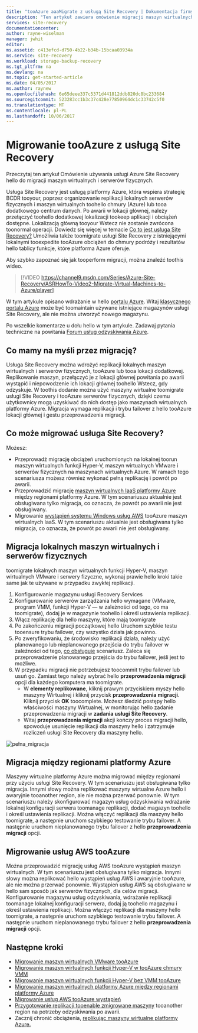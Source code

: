 ```yaml
---
title: "tooAzure aaaMigrate z usługą Site Recovery | Dokumentacja firmy Microsoft"
description: "Ten artykuł zawiera omówienie migracji maszyn wirtualnych i serwerów fizycznych tooAzure z usługą Azure Site Recovery"
services: site-recovery
documentationcenter: 
author: rayne-wiselman
manager: jwhit
editor: 
ms.assetid: c413efcd-d750-4b22-b34b-15bcaa03934a
ms.service: site-recovery
ms.workload: storage-backup-recovery
ms.tgt_pltfrm: na
ms.devlang: na
ms.topic: get-started-article
ms.date: 04/05/2017
ms.author: raynew
ms.openlocfilehash: 6e65deee337c5371d441812ddb820dc8bc233684
ms.sourcegitcommit: 523283cc1b3c37c428e77850964dc1c33742c5f0
ms.translationtype: MT
ms.contentlocale: pl-PL
ms.lasthandoff: 10/06/2017
---
```

# <a name="migrate-tooazure-with-site-recovery"></a>Migrowanie tooAzure z usługą Site Recovery

Przeczytaj ten artykuł Omówienie używania usługi Azure Site Recovery hello do migracji maszyn wirtualnych i serwerów fizycznych.

Usługa Site Recovery jest usługą platformy Azure, która wspiera strategię BCDR tooyour, poprzez organizowanie replikacji lokalnych serwerów fizycznych i maszyn wirtualnych toohello chmury (Azure) lub tooa dodatkowego centrum danych. Po awarii w lokacji głównej, należy przełączyć toohello dodatkowej lokalizacji tookeep aplikacji i obciążeń dostępne. Lokalizacją główną tooyour Wstecz nie zostanie zwrócona toonormal operacji. Dowiedz się więcej w temacie [Co to jest usługa Site Recovery?](site-recovery-overview.md) Umożliwia także toomigrate usługi Site Recovery z istniejącymi lokalnymi tooexpedite tooAzure obciążeń do chmury podróży i rezultatów hello tablicy funkcje, które platforma Azure oferuje.

Aby szybko zapoznać się jak tooperform migracji, można znaleźć toothis wideo.
>[!VIDEO https://channel9.msdn.com/Series/Azure-Site-Recovery/ASRHowTo-Video2-Migrate-Virtual-Machines-to-Azure/player]

W tym artykule opisano wdrażanie w hello [portalu Azure](https://portal.azure.com). Witaj [klasycznego portalu Azure](https://manage.windowsazure.com/) może być toomaintain używane istniejące magazynów usługi Site Recovery, ale nie można utworzyć nowego magazynu.

Po wszelkie komentarze u dołu hello w tym artykule. Zadawaj pytania techniczne na powitania [Forum usług odzyskiwania Azure](https://social.msdn.microsoft.com/forums/azure/home?forum=hypervrecovmgr).


## <a name="what-do-we-mean-by-migration"></a>Co mamy na myśli przez migrację?

Usługa Site Recovery można wdrożyć replikacji lokalnych maszyn wirtualnych i serwerów fizycznych, tooAzure lub tooa lokacji dodatkowej. Replikowanie maszyn, przełączyć je z lokacji głównej powitania po awarii wystąpić i niepowodzenie ich lokacji głównej toohello Wstecz, gdy odzyskuje. W toothis dodanie można użyć maszyny wirtualne toomigrate usługi Site Recovery i tooAzure serwerów fizycznych, dzięki czemu użytkownicy mogą uzyskiwać do nich dostęp jako maszynach wirtualnych platformy Azure. Migracja wymaga replikacji i trybu failover z hello tooAzure lokacji głównej i gestu przeprowadzenia migracji.

## <a name="what-can-site-recovery-migrate"></a>Co może migrować usługa Site Recovery?

Możesz:

- Przeprowadź migrację obciążeń uruchomionych na lokalnej toorun maszyn wirtualnych funkcji Hyper-V, maszyn wirtualnych VMware i serwerów fizycznych na maszynach wirtualnych Azure. W ramach tego scenariusza możesz również wykonać pełną replikację i powrót po awarii.
- Przeprowadzić migrację [maszyn wirtualnych IaaS platformy Azure](site-recovery-migrate-azure-to-azure.md) między regionami platformy Azure. W tym scenariuszu aktualnie jest obsługiwana tylko migracja, co oznacza, że powrót po awarii nie jest obsługiwany.
- Migrowanie [wystąpień systemu Windows usług AWS](site-recovery-migrate-aws-to-azure.md) tooAzure maszyn wirtualnych IaaS. W tym scenariuszu aktualnie jest obsługiwana tylko migracja, co oznacza, że powrót po awarii nie jest obsługiwany.

## <a name="migrate-on-premises-vms-and-physical-servers"></a>Migracja lokalnych maszyn wirtualnych i serwerów fizycznych

toomigrate lokalnych maszyn wirtualnych funkcji Hyper-V, maszyn wirtualnych VMware i serwery fizyczne, wykonaj prawie hello kroki takie same jak te używane w przypadku zwykłej replikacji.

1. Konfigurowanie magazynu usługi Recovery Services
2. Konfigurowanie serwerów zarządzania hello wymagane (VMware, program VMM, funkcji Hyper-V — w zależności od tego, co ma toomigrate), dodaj je w magazynie toohello i określ ustawienia replikacji.
3. Włącz replikację dla hello maszyny, które mają toomigrate
4. Po zakończeniu migracji początkowej hello Uruchom szybkie testu tooensure trybu failover, czy wszystko działa jak powinno.
5. Po zweryfikowaniu, że środowisko replikacji działa, należy użyć planowanego lub nieplanowanego przejścia do trybu failover w zależności od tego, [co obsługuje](site-recovery-failover.md) scenariusz. Zaleca się przeprowadzenie planowanego przejścia do trybu failover, jeśli jest to możliwe.
6. W przypadku migracji nie potrzebujesz toocommit trybu failover lub usuń go. Zamiast tego należy wybrać hello **przeprowadzenia migracji** opcji dla każdego komputera ma toomigrate.
     - W **elementy replikowane**, kliknij prawym przyciskiem myszy hello maszyny Wirtualnej i kliknij przycisk **przeprowadzenia migracji**. Kliknij przycisk **OK** toocomplete. Możesz śledzić postępy hello właściwości maszyny Wirtualnej, w monitorując hello zadanie przeprowadzenia migracji w **zadania usługi Site Recovery**.
     - Witaj **przeprowadzenia migracji** akcji kończy proces migracji hello, spowoduje usunięcie replikacji dla maszyny hello i zatrzymuje rozliczeń usługi Site Recovery dla maszyny hello.

![pełna_migracja](./media/site-recovery-hyper-v-site-to-azure/migrate.png)

## <a name="migrate-between-azure-regions"></a>Migracja między regionami platformy Azure

Maszyny wirtualne platformy Azure można migrować między regionami przy użyciu usługi Site Recovery. W tym scenariuszu jest obsługiwana tylko migracja. Innymi słowy można replikować maszyny wirtualne Azure hello i awaryjnie tooanother region, ale nie można przerwać ponownie. W tym scenariuszu należy skonfigurować magazyn usług odzyskiwania wdrażanie lokalnej konfiguracji serwera toomanage replikacji, dodać magazyn toohello i określ ustawienia replikacji. Można włączyć replikacji dla maszyny hello toomigrate, a następnie uruchom szybkiego testowanie trybu failover. A następnie uruchom nieplanowanego trybu failover z hello **przeprowadzenia migracji** opcji.

## <a name="migrate-aws-tooazure"></a>Migrowanie usług AWS tooAzure

Można przeprowadzić migrację usług AWS tooAzure wystąpień maszyn wirtualnych. W tym scenariuszu jest obsługiwana tylko migracja. Innymi słowy można replikować hello wystąpień usług AWS i awaryjnie tooAzure, ale nie można przerwać ponownie. Wystąpień usług AWS są obsługiwane w hello sam sposób jak serwerów fizycznych, dla celów migracji. Konfigurowanie magazynu usług odzyskiwania, wdrażanie replikacji toomanage lokalnej konfiguracji serwera, dodaj ją toohello magazynu i określ ustawienia replikacji. Można włączyć replikacji dla maszyny hello toomigrate, a następnie uruchom szybkiego testowanie trybu failover. A następnie uruchom nieplanowanego trybu failover z hello **przeprowadzenia migracji** opcji.




## <a name="next-steps"></a>Następne kroki

- [Migrowanie maszyn wirtualnych VMware tooAzure](site-recovery-vmware-to-azure.md)
- [Migrowanie maszyn wirtualnych funkcji Hyper-V w tooAzure chmury VMM](site-recovery-vmm-to-azure.md)
- [Migrowanie maszyn wirtualnych funkcji Hyper-V bez VMM tooAzure](site-recovery-hyper-v-site-to-azure.md)
- [Migrowanie maszyn wirtualnych platformy Azure między regionami platformy Azure](site-recovery-migrate-azure-to-azure.md)
- [Migrowanie usług AWS tooAzure wystąpień](site-recovery-migrate-aws-to-azure.md)
- [Przygotowanie replikacji tooenable zmigrowane maszyny](site-recovery-azure-to-azure-after-migration.md) tooanother region na potrzeby odzyskiwania po awarii.
- Zacznij chronić obciążenia, [replikując maszyny wirtualne platformy Azure.](site-recovery-azure-to-azure.md)

